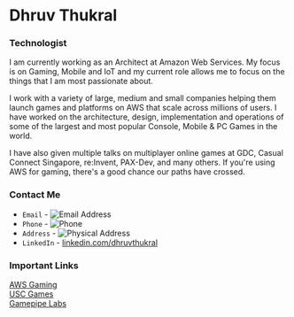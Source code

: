 # Dhruv Thukral 
### Technologist

I am currently working as an Architect at Amazon Web Services. My focus is on Gaming, Mobile and IoT and my current role allows me to focus on the things that I am most passionate about. 

I work with a variety of large, medium and small companies helping them launch games and platforms on AWS that scale across millions of users. I have worked on the architecture, design, implementation and operations of some of the largest and most popular Console, Mobile & PC Games in the world.  

I have also given multiple talks on multiplayer online games at GDC, Casual Connect Singapore, re:Invent, PAX-Dev, and many others. If you're using AWS for gaming, there's a good chance our paths have crossed.


### Contact Me

* `Email` - ![Email Address](../img/email.png)
* `Phone` - ![Phone](../img/phone.png)
* `Address` - ![Physical Address](../img/address.png)
* `LinkedIn` - [linkedin.com/dhruvthukral](http://linkedin.com/in/dhruvthukral)

### Important Links

[AWS Gaming](https://aws.amazon.com/gaming/) <br/>
[USC Games](http://games.usc.edu/) <br/>
[Gamepipe Labs](http://gamepipe.usc.edu/) <br/> 